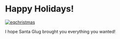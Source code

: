 # Happy Holidays!

[![](http://westkarana.com/wp-content/uploads/2012/12/eqchristmas-386x480.png "eqchristmas")](http://westkarana.com/wp-content/uploads/2012/12/eqchristmas.png)

I hope Santa Glug brought you everything you wanted!
